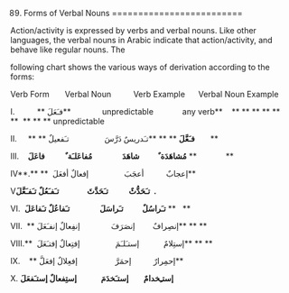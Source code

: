 89. Forms of Verbal Nouns
=========================

Action/activity is expressed by verbs and verbal nouns. Like other
languages, the verbal nouns in Arabic indicate that action/activity, and
behave like regular nouns. The

following chart shows the various ways of derivation according to
the forms:

Verb Form       Verbal Noun          Verb Example      Verbal Noun
Example

I.          ** فـَعَلَ**              unpredictable             any
verb**    ** ** ** ** ** **  ** ** ** unpredictable

II.     ** ** **فـَعَّلَ** ** ** **تـَدريسٌ
دَرَّسَ                تـَفعيلٌ       **

III.    **مُشاهَدَة ٌ          شاهَدَ                مُفاعَلـَة
ٌ           فاعَلَ** **             **

IV**.** **  إعجابٌ          أعجَبَ                إفعالٌ
أفعَلَ**

V**تـَحَدُّثٌ           تـَحَدَّثَ               تـَفـَعُلٌ
تـَفـَعَّلَ  .**

VI.  **تـَراسُلٌ          تـَراسَلَ                تـَفاعُلٌ
تـَفاعَلَ** **   **

VII.  ** إنصِرافٌ        إنصَرَفَ              إنفِعالٌ
إنفـَعَلَ** ** **

VIII.**  إستِلامٌ           إستـَلـَمَ                إفتِعالٌ
إفتـَعَلَ** ** **

IX.    ** إحمِرارٌ          إحمَرَّ                 إفعِلالٌ
إفعَلَّ**

X. **إستـِخدامٌ        إستـَخدَمَ             إستِفعالٌ
إستـَفعَلَ**


